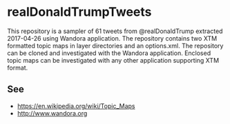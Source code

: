 # realDonaldTrumpTweets
This repository is a sampler of 61 tweets from @realDonaldTrump extracted 2017-04-26 using Wandora application.
The repository contains two XTM formatted topic maps in layer directories and an options.xml. The repository can be cloned and investigated with the Wandora application. Enclosed topic maps can be investigated with any other application supporting XTM format.
## See
* https://en.wikipedia.org/wiki/Topic_Maps
* http://www.wandora.org